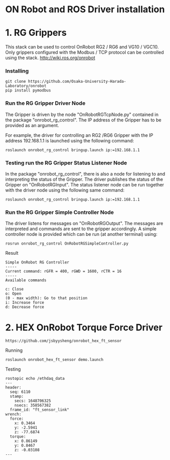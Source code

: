 # ON Robot and ROS Driver installation
# 1. RG Grippers
This stack can be used to control OnRobot RG2 / RG6 and VG10 / VGC10. Only grippers configured with the Modbus / TCP protocol can be controlled using the stack. 
http://wiki.ros.org/onrobot
### Installing

```
git clone https://github.com/Osaka-University-Harada-Laboratory/onrobot
pip install pymodbus
```

### Run the RG Gripper Driver Node

The Gripper is driven by the node "OnRobotRGTcpNode.py" contained in the package "onrobot_rg_control". The IP address of the Gripper has to be provided as an argument.

For example, the driver for controlling an RG2 /RG6 Gripper with the IP address 192.168.1.1 is launched using the following command: 
```
roslaunch onrobot_rg_control bringup.launch ip:=192.168.1.1
```

### Testing run the RG Gripper Status Listener Node

In the package "onrobot_rg_control", there is also a node for listening to and interpreting the status of the Gripper. The driver publishes the status of the Gripper on "OnRobotRGInput". The status listener node can be run together with the driver node using the following same command: 
```
roslaunch onrobot_rg_control bringup.launch ip:=192.168.1.1
```


### Run the RG Gripper Simple Controller Node

The driver listens for messages on "OnRobotRGOutput". The messages are interpreted and commands are sent to the gripper accordingly. A simple controller node is provided which can be run (at another terminal) using: 
```
rosrun onrobot_rg_control OnRobotRGSimpleController.py
```
Result 
```
Simple OnRobot RG Controller
-----
Current command: rGFR = 400, rGWD = 1600, rCTR = 16
-----
Available commands

c: Close
o: Open
(0 - max width): Go to that position
i: Increase force
d: Decrease force

```

# 2. HEX OnRobot Torque Force Driver

```
https://github.com/jsbyysheng/onrobot_hex_ft_sensor
```
Running
```
roslaunch onrobot_hex_ft_sensor demo.launch 
```
Testing
```
rostopic echo /ethdaq_data
---
header: 
  seq: 6110
  stamp: 
    secs: 1648706325
    nsecs: 358567382
  frame_id: "ft_sensor_link"
wrench: 
  force: 
    x: 0.3464
    y: -2.5941
    z: -77.6874
  torque: 
    x: 0.86149
    y: 0.8467
    z: -0.03108
---

```